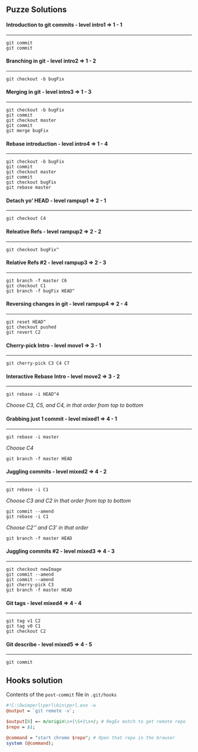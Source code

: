## Puzze Solutions

#### Introduction to git commits - level intro1 => 1 - 1
---
    git commit  
    git commit  

#### Branching in git - level intro2 => 1 - 2
---
    git checkout -b bugFix  

#### Merging in git - level intro3 => 1 - 3
---
    git checkout -b bugFix  
    git commit  
    git checkout master  
    git commit  
    git merge bugFix  

	
#### Rebase introduction - level intro4 => 1 - 4
---  
    git checkout -b bugFix  
    git commit  
    git checkout master  
    git commit  
    git checkout bugFix  
    git rebase master  

#### Detach yo' HEAD - level rampup1 => 2 - 1
---  
    git checkout C4  

#### Releative Refs - level rampup2 => 2 - 2
---
    git checkout bugFix^  

#### Relative Refs #2 - level rampup3 => 2 - 3
---
    git branch -f master C6  
    git checkout C1  
    git branch -f bugFix HEAD^  

#### Reversing changes in git - level rampup4 => 2 - 4
---
    git reset HEAD^  
    git checkout pushed  
    git revert C2  

#### Cherry-pick Intro - level move1 => 3 - 1
---
    git cherry-pick C3 C4 C7  

#### Interactive Rebase Intro - level move2 => 3 - 2
---
    git rebase -i HEAD^4  
_Choose C3, C5, and C4, in that order from top to bottom_  

#### Grabbing just 1 commit - level mixed1 => 4 - 1
---
    git rebase -i master  
_Choose C4_  

    git branch -f master HEAD  

#### Juggling commits - level mixed2 => 4 - 2
---
    git rebase -i C1  
_Choose C3 and C2 in that order from top to bottom_  

    git commit --amend  
    git rebase -i C1  
_Choose C2'' and C3' in that order_  

    git branch -f master HEAD  

#### Juggling commits #2 - level mixed3 => 4 - 3
---
    git checkout newImage  
    git commit --amend  
    git commit --amend  
    git cherry-pick C3  
    git branch -f master HEAD  

#### Git tags - level mixed4 => 4 - 4
---
    git tag v1 C2  
    git tag v0 C1  
    git checkout C2  

#### Git describe - level mixed5 => 4 - 5
---
    git commit  

## Hooks solution
Contents of the `post-commit` file in `.git/hooks`  

```perl
#!C:\Dwimperl\perl\bin\perl.exe -w  
@output = `git remote -v`; 

$output[0] =~ m/origin\s+(\S+)\s+/; # RegEx match to get remote repo  
$repo = $1;  

@command = "start chrome $repo"; # Open that repo in the browser
system (@command); 
```
